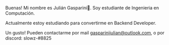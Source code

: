  
 Buenas! Mi nombre es Julián Gasparini👻. Soy estudiante de Ingenieria en Computación.
 
 Actualmente estoy estudiando para convertirme en Backend Developer.
 
 Un gusto! Pueden contactarme por mail gasparinijulian@outlook.com, o por discord: slowz-#8825
